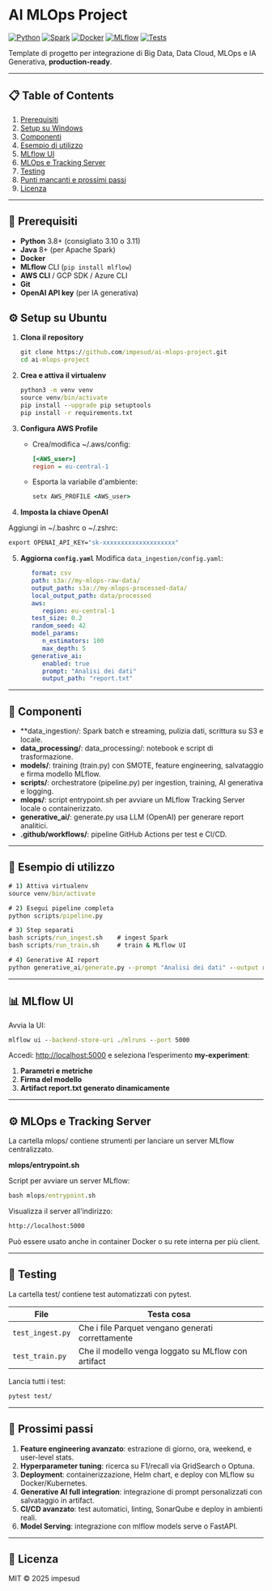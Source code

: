 # AI MLOps Project

[![Python](https://img.shields.io/badge/python-3.8%2B-blue)](https://www.python.org/)
[![Spark](https://img.shields.io/badge/Spark-3.5.5-orange)](https://spark.apache.org/)
[![Docker](https://img.shields.io/badge/docker-20.10-blue)](https://www.docker.com/)
[![MLflow](https://img.shields.io/badge/MLflow-2.6.2-green)](https://mlflow.org/)
[![Tests](https://github.com/impesud/ai-mlops-project/actions/workflows/python-tests.yml/badge.svg)](https://github.com/impesud/ai-mlops-project/actions/workflows/ci-cd.yml)

Template di progetto per integrazione di Big Data, Data Cloud, MLOps e IA Generativa, **production-ready**.

---

## 📋 Table of Contents

1. [Prerequisiti](#-prerequisiti)
2. [Setup su Windows](#-setup-su-windows)
3. [Componenti](#-componenti)
4. [Esempio di utilizzo](#-esempio-di-utilizzo)
5. [MLflow UI](#mlflow-ui)
6. [MLOps e Tracking Server](#mlops-e-tracking-server)
7. [Testing](#testing)
8. [Punti mancanti e prossimi passi](#punti-mancanti-e-prossimi-passi)
9. [Licenza](#licenza)

---

## 🔧 Prerequisiti

* **Python** 3.8+ (consigliato 3.10 o 3.11)
* **Java** 8+ (per Apache Spark)
* **Docker**
* **MLflow** CLI (`pip install mlflow`)
* **AWS CLI** / GCP SDK / Azure CLI
* **Git**
* **OpenAI API key** (per IA generativa)

## ⚙️ Setup su Ubuntu

1. **Clona il repository**

   ```bat
   git clone https://github.com/impesud/ai-mlops-project.git
   cd ai-mlops-project
   ```
2. **Crea e attiva il virtualenv**

   ```bat
   python3 -m venv venv
   source venv/bin/activate
   pip install --upgrade pip setuptools
   pip install -r requirements.txt
   ```
3. **Configura AWS Profile**

   * Crea/modifica ~/.aws/config:

     ```ini
     [<AWS_user>]
     region = eu-central-1
     ```
   * Esporta la variabile d'ambiente:

     ```bat
     setx AWS_PROFILE <AWS_user>
     ```
4. **Imposta la chiave OpenAI**

Aggiungi in ~/.bashrc o ~/.zshrc:

   ```bat
   export OPENAI_API_KEY="sk-xxxxxxxxxxxxxxxxxxxx"
   ```
5. **Aggiorna `config.yaml`**
   Modifica `data_ingestion/config.yaml`:

   ```yaml
      format: csv
      path: s3a://my-mlops-raw-data/
      output_path: s3a://my-mlops-processed-data/
      local_output_path: data/processed
      aws:
         region: eu-central-1
      test_size: 0.2
      random_seed: 42
      model_params:
         n_estimators: 100
         max_depth: 5
      generative_ai:
         enabled: true
         prompt: "Analisi dei dati"
         output_path: "report.txt"
   ```

---

## 🧩 Componenti

* **data_ingestion/: Spark batch e streaming, pulizia dati, scrittura su S3 e locale.
* **data_processing/**: data_processing/: notebook e script di trasformazione.
* **models/**: training (train.py) con SMOTE, feature engineering, salvataggio e firma modello MLflow.
* **scripts/**: orchestratore (pipeline.py) per ingestion, training, AI generativa e logging.
* **mlops/**: script entrypoint.sh per avviare un MLflow Tracking Server locale o containerizzato.
* **generative_ai/**: generate.py usa LLM (OpenAI) per generare report analitici.
* **.github/workflows/**: pipeline GitHub Actions per test e CI/CD.

---

## 🎯 Esempio di utilizzo

```bat
# 1) Attiva virtualenv
source venv/bin/activate

# 2) Esegui pipeline completa
python scripts/pipeline.py

# 3) Step separati
bash scripts/run_ingest.sh    # ingest Spark
bash scripts/run_train.sh     # train & MLflow UI

# 4) Generative AI report
python generative_ai/generate.py --prompt "Analisi dei dati" --output report.txt
```

---

## 📊 MLflow UI

Avvia la UI:

```bat
mlflow ui --backend-store-uri ./mlruns --port 5000
```

Accedi: [http://localhost:5000](http://localhost:5000) e seleziona l’esperimento **my-experiment**:
1. **Parametri e metriche**
2. **Firma del modello**
3. **Artifact report.txt generato dinamicamente**

---

## ⚙️ MLOps e Tracking Server
La cartella mlops/ contiene strumenti per lanciare un server MLflow centralizzato.

**mlops/entrypoint.sh**

Script per avviare un server MLflow:
```bat
bash mlops/entrypoint.sh
```

Visualizza il server all’indirizzo:
```bat
http://localhost:5000
```

Può essere usato anche in container Docker o su rete interna per più client.

---

## 🧪 Testing

La cartella test/ contiene test automatizzati con pytest.

| File             | Testa cosa                                          |
| ---------------- | --------------------------------------------------- |
| `test_ingest.py` | Che i file Parquet vengano generati correttamente   |
| `test_train.py`  | Che il modello venga loggato su MLflow con artifact |

Lancia tutti i test:

```bat
pytest test/
```

---

## 🚀 Prossimi passi

1. **Feature engineering avanzato**: estrazione di giorno, ora, weekend, e user-level stats.
2. **Hyperparameter tuning**: ricerca su F1/recall via GridSearch o Optuna.
3. **Deployment**: containerizzazione, Helm chart, e deploy con MLflow su Docker/Kubernetes.
4. **Generative AI full integration**: integrazione di prompt personalizzati con salvataggio in artifact.
5. **CI/CD avanzato**: test automatici, linting, SonarQube e deploy in ambienti reali.
6. **Model Serving**: integrazione con mlflow models serve o FastAPI.

---

## 📜 Licenza

MIT © 2025 impesud




